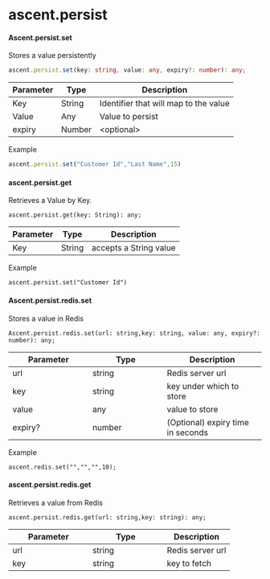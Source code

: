 # ascent.persist

#### Ascent.persist.set

Stores a value persistently

```typescript
ascent.persist.set(key: string, value: any, expiry?: number): any;
```

| Parameter | Type   | Description                           |
| --------- | ------ | ------------------------------------- |
| Key       | String | Identifier that will map to the value |
| Value     | Any    | Value to persist                      |
| expiry    | Number | \<optional>                           |

Example

```typescript
ascent.persist.set("Customer Id","Last Name",15)
```

#### ascent.persist.get

Retrieves a Value by Key.

```
ascent.persist.get(key: String): any;
```

| Parameter | Type   | Description            |
| --------- | ------ | ---------------------- |
| Key       | String | accepts a String value |

Example

```
ascent.persist.set("Customer Id")
```

#### Ascent.persist.redis.set

Stores a value in Redis

```
Ascent.persist.redis.set(url: string,key: string, value: any, expiry?: number): any;
```

<table><thead><tr><th width="143.4000244140625">Parameter</th><th width="132.20001220703125">Type</th><th>Description</th></tr></thead><tbody><tr><td>url</td><td>string</td><td>Redis server url</td></tr><tr><td>key</td><td>string</td><td>key under which to store</td></tr><tr><td>value</td><td>any</td><td>value to store</td></tr><tr><td>expiry?</td><td>number</td><td>(Optional) expiry time in seconds</td></tr></tbody></table>

Example

```
ascent.redis.set("","","",10);
```

#### ascent.persist.redis.get

Retrieves a value from Redis

```
ascent.persist.redis.get(url: string,key: string): any;
```

<table><thead><tr><th width="143.4000244140625">Parameter</th><th width="132.20001220703125">Type</th><th>Description</th></tr></thead><tbody><tr><td>url</td><td>string</td><td>Redis server url</td></tr><tr><td>key</td><td>string</td><td>key to fetch</td></tr></tbody></table>
